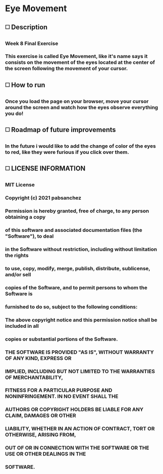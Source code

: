 # Eye Movement

## :white_medium_square: Description
### Week 8 Final Exercise
### This exercise is called Eye Movement, like it's name says it consists on the movement of the eyes located at the center of the screen following the movement of your cursor.


## :white_medium_square: How to run
### Once you load the page on your browser, move your cursor around the screen and watch how the eyes observe everything you do! 

## :white_medium_square: Roadmap of future improvements
### In the future i would like to add the change of color of the eyes to red, like they were furious if you click over them.

## :white_medium_square: LICENSE INFORMATION

### MIT License

### Copyright (c) 2021 pabsanchez

### Permission is hereby granted, free of charge, to any person obtaining a copy
### of this software and associated documentation files (the "Software"), to deal
### in the Software without restriction, including without limitation the rights
### to use, copy, modify, merge, publish, distribute, sublicense, and/or sell
### copies of the Software, and to permit persons to whom the Software is
### furnished to do so, subject to the following conditions:

### The above copyright notice and this permission notice shall be included in all
### copies or substantial portions of the Software.

### THE SOFTWARE IS PROVIDED "AS IS", WITHOUT WARRANTY OF ANY KIND, EXPRESS OR
### IMPLIED, INCLUDING BUT NOT LIMITED TO THE WARRANTIES OF MERCHANTABILITY,
### FITNESS FOR A PARTICULAR PURPOSE AND NONINFRINGEMENT. IN NO EVENT SHALL THE
### AUTHORS OR COPYRIGHT HOLDERS BE LIABLE FOR ANY CLAIM, DAMAGES OR OTHER
### LIABILITY, WHETHER IN AN ACTION OF CONTRACT, TORT OR OTHERWISE, ARISING FROM,
### OUT OF OR IN CONNECTION WITH THE SOFTWARE OR THE USE OR OTHER DEALINGS IN THE
### SOFTWARE.
